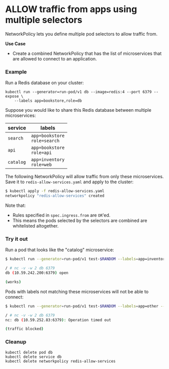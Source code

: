 # ALLOW traffic from apps using multiple selectors

NetworkPolicy lets you define multiple pod selectors to allow traffic from.

**Use Case**
- Create a combined NetworkPolicy that has the list of microservices that
  are allowed to connect to an application.

### Example

Run a Redis database on your cluster:

    kubectl run --generator=run-pod/v1 db --image=redis:4 --port 6379 --expose \
        --labels app=bookstore,role=db

Suppose you would like to share this Redis database between multiple
microservices:

| service    | labels |
|------------|--------|
| `search`   | `app=bookstore`<br/>`role=search` |
| `api`      | `app=bookstore`<br/>`role=api` |
| `catalog`  | `app=inventory`<br/>`role=web` |

The following NetworkPolicy will allow traffic from only these microservices.
Save it to `redis-allow-services.yaml` and apply to the cluster:


```sh
$ kubectl apply -f redis-allow-services.yaml
networkpolicy "redis-allow-services" created
```

Note that:

- Rules specified in `spec.ingress.from` are `OR`'ed.
- This means the pods selected by the selectors are combined
  are whitelisted altogether.

### Try it out

Run a pod that looks like the "catalog" microservice:

```sh
$ kubectl run --generator=run-pod/v1 test-$RANDOM --labels=app=inventory,role=web --rm -i -t --image=alpine -- sh

/ # nc -v -w 2 db 6379
db (10.59.242.200:6379) open

(works)
```

Pods with labels not matching these microservices will not be able to connect:

```sh
$ kubectl run --generator=run-pod/v1 test-$RANDOM --labels=app=other --rm -i -t --image=alpine -- sh

/ # nc -v -w 2 db 6379
nc: db (10.59.252.83:6379): Operation timed out

(traffic blocked)
```

### Cleanup

    kubectl delete pod db
    kubectl delete service db
    kubectl delete networkpolicy redis-allow-services
